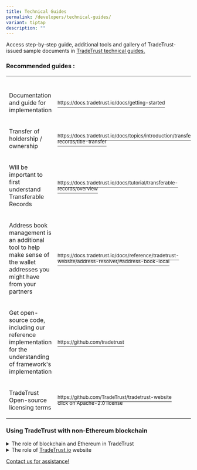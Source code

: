 ```yaml
---
title: Technical Guides
permalink: /developers/technical-guides/
variant: tiptap
description: ""
---
```

<p>Access step-by-step guide, additional tools and gallery of TradeTrust-issued
sample documents in <a href="https://docs.tradetrust.io/" rel="noopener noreferrer nofollow" target="_blank">TradeTrust technical guides.</a>
</p>
<h3><strong>Recommended guides :</strong></h3>
<table style="minWidth: 50px">
<colgroup>
<col>
<col>
</colgroup>
<tbody>
<tr>
<td rowspan="1" colspan="1">
<p></p>
</td>
<th rowspan="1" colspan="1">
<p></p>
</th>
</tr>
<tr>
<td rowspan="1" colspan="1">
<p>Documentation and guide for implementation</p>
</td>
<td rowspan="1" colspan="1">
<p><a href="https://docs.tradetrust.io/docs/getting-started" rel="noopener noreferrer nofollow" target="_blank"><sup>https://docs.tradetrust.io/docs/getting-started</sup></a>
</p>
</td>
</tr>
<tr>
<td rowspan="1" colspan="1">
<p>Transfer of holdership / ownership</p>
</td>
<td rowspan="1" colspan="1">
<p><a href="https://docs.tradetrust.io/docs/topics/introduction/transferable-records/title-transfer" rel="noopener noreferrer nofollow" target="_blank"><sup>https://docs.tradetrust.io/docs/topics/introduction/transferable-records/title-transfer</sup></a>
</p>
</td>
</tr>
<tr>
<td rowspan="1" colspan="1">
<p>Will be important to first understand Transferable Records</p>
</td>
<td rowspan="1" colspan="1">
<p><a href="https://docs.tradetrust.io/docs/tutorial/transferable-records/overview" rel="noopener noreferrer nofollow" target="_blank"><sup>https://docs.tradetrust.io/docs/tutorial/transferable-records/overview</sup></a>
</p>
</td>
</tr>
<tr>
<td rowspan="1" colspan="1">
<p>Address book management is an additional tool to help make sense of the
wallet addresses you might have from your partners</p>
</td>
<td rowspan="1" colspan="1">
<p><a href="https://docs.tradetrust.io/docs/reference/tradetrust-website/address-resolver/#address-book-local" rel="noopener noreferrer nofollow" target="_blank"><sup>https://docs.tradetrust.io/docs/reference/tradetrust-website/address-resolver/#address-book-local</sup></a>
</p>
</td>
</tr>
<tr>
<td rowspan="1" colspan="1">
<p>Get open-source code, including our reference implementation for the understanding
of framework's implementation</p>
</td>
<td rowspan="1" colspan="1">
<p><a href="https://github.com/tradetrust" rel="noopener noreferrer nofollow" target="_blank"><sup>https://github.com/tradetrust</sup></a>
</p>
</td>
</tr>
<tr>
<td rowspan="1" colspan="1">
<p>TradeTrust Open-source licensing terms</p>
</td>
<td rowspan="1" colspan="1">
<p><a href="https://github.com/TradeTrust/tradetrust-website" rel="noopener noreferrer nofollow" target="_blank"><sup>https://github.com/TradeTrust/tradetrust-website</sup></a>
<br><sup>click on Apache-2.0 license</sup>
</p>
<p></p>
<p></p>
</td>
</tr>
</tbody>
</table>
<p></p>
<p></p>
<h3><strong>Using TradeTrust with non-Ethereum blockchain</strong></h3>
<div data-type="detailGroup" class="isomer-accordion isomer-accordion-white">
<details class="isomer-details">
<summary>The role of blockchain and Ethereum in TradeTrust</summary>
<div data-type="detailsContent" class="isomer-details-content">
<p>The reason that a blockchain is used in TradeTrust is to eliminate the
problem of "whose database should we use", especially in situations of
multipartite sovereign nation involvement or even competitive industry
giants. The responsibilities behind the operation and custody of this database
includes maintaining ownership records of title document and ensuring the
correctness of ownership transitions, providing the necessary infrastructure
that all parties can access, and so on. One of the key design principles
of TradeTrust is that no central authority should be managing these transaction
records. Instead of solving the no-win scenario of agreeing on the party
who should be entrusted with these responsibilities, we have shifted this
responsibility to the neutral and impartial consensus mechanism that is
innate to blockchains.</p>
<p>Since blockchains are capable of providing immutable records of transactions
and the current state, they can be used to provide a rail for keeping records
for Electronic Transferable Records (ETRs).</p>
<p>TradeTrust requires the underlying technology to support the 2 categories
of trade documents:</p>
<ol data-tight="true" class="tight">
<li>
<p><strong>Transferable documents:</strong> Trade documents that entitle the
holder to claim the performance of an obligation or ownership (e.g. bills
of lading, bills of exchange, etc.) and the selected blockchain needs to
be able to track and transfer ownership of the trade document.</p>
</li>
<li>
<p><strong>Normal documents/Verifiable documents:</strong> Other non-transferable
trade documents that do not confer ownership&nbsp;(e.g. invoices, packing
list, certificate of origin, etc.). These trade documents can be verified
for its authenticity, integrity and provenance.</p>
</li>
</ol>
<p>The current implementation of TradeTrust is using the Ethereum blockchain
whereby the ERC-721 provides a widely-used smart contract API used on non-fungible
tokens to allow transfer of ownership whilst providing assurance of integrity,
singularity and control.</p>
</div>
</details>
<details class="isomer-details">
<summary>The role of <a href="http://TradeTrust.io" rel="noopener noreferrer nofollow" target="_blank">TradeTrust.io</a> website</summary>
<div data-type="detailsContent" class="isomer-details-content">
<p>The website at <a href="https://www.tradetrust.io/" rel="noopener noreferrer nofollow" target="_blank">https://www.tradetrust.io</a> serves
as:</p>
<ol data-tight="true" class="tight">
<li>
<p>reference implementation on the TradeTrust framework with an intuitive
user interface to demonstrate the core capabilities; and</p>
</li>
<li>
<p>a neutral mechanism to self-check for interoperability.</p>
</li>
</ol>
<p>The TradeTrust reference implementation offers the available functions
of the TradeTrust framework. It lets users try out how digital trade documents
are issued using TradeTrust and how transferable records such as the electronic
Bill of Lading (eBL) can be created. This free and neutral interface can
also be used to quickly verify the authenticity and provenance of a document
issued in such a manner.</p>
<p>For instance, if a user drops a TradeTrust-created eBL onto the website
and sees that it has been issued by <a href="https://www.tradetrust.io/" rel="noopener noreferrer nofollow" target="_blank">www.pilship.com</a>, he can be assured
that it is a legitimate eBL from Pacific International Lines (on the assumption
that the entity owns the said domain). In this approach, the user can simplify
the trust model to "if issuer domain is an entity I know and trust, I can
then be assured that the contents of the document is authentic and legitimate
".</p>
</div>
</details>
</div>
<p></p>
<p></p>
<p><a href="mailto:tradetrust@imda.gov.sg" rel="noopener noreferrer nofollow" target="_blank">Contact us for assistance!</a>
</p>
<p></p>
<p></p>
<p></p>